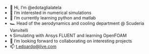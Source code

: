 - 👋 Hi, I’m @edotaglialatela
- 👀 I’m interested in numerical simulations
- 🌱 I’m currently learning python and matlab
- 🏎️ Head of the aerodynamics and cooling department @ Scuderia Vanvitelli
- 🌀 Simulating with Ansys FLUENT and learning OpenFOAM
- 💞️ I’m looking forward to collaborating on interesting projects
- 📫 t.edoardo@live.com
